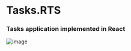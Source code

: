 # Tasks.RTS
### Tasks application implemented in React

![image](https://github.com/user-attachments/assets/6e0d9c97-383f-4357-9c67-77063beee96e)


